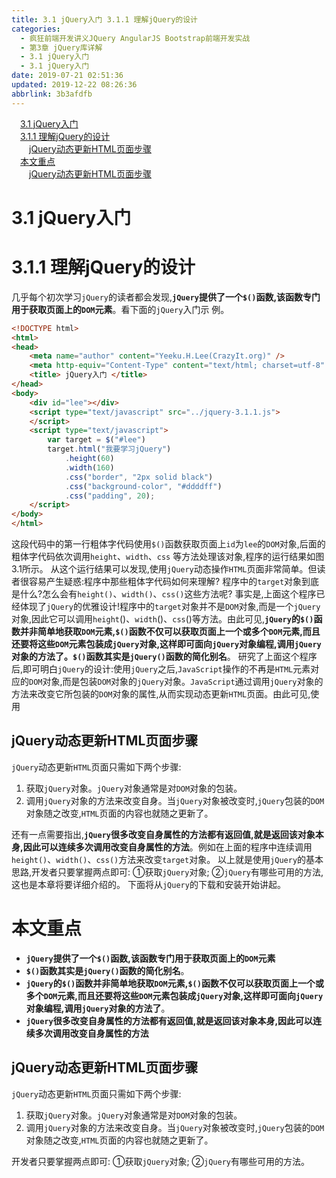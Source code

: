 ```yaml
---
title: 3.1 jQuery入门 3.1.1 理解jQuery的设计
categories: 
  - 疯狂前端开发讲义JQuery AngularJS Bootstrap前端开发实战
  - 第3章 jQuery库详解
  - 3.1 jQuery入门
  - 3.1 jQuery入门
date: 2019-07-21 02:51:36
updated: 2019-12-22 08:26:36
abbrlink: 3b3afdfb
---
```

<div id='my_toc'><a href="/JavaReadingNotes/3b3afdfb/#3-1-jQuery入门" class="header_1">3.1 jQuery入门</a><br><a href="/JavaReadingNotes/3b3afdfb/#3-1-1-理解jQuery的设计" class="header_1">3.1.1 理解jQuery的设计</a><br><a href="/JavaReadingNotes/3b3afdfb/#jQuery动态更新HTML页面步骤" class="header_2">jQuery动态更新HTML页面步骤</a><br><a href="/JavaReadingNotes/3b3afdfb/#本文重点" class="header_1">本文重点</a><br><a href="/JavaReadingNotes/3b3afdfb/#jQuery动态更新HTML页面步骤" class="header_2">jQuery动态更新HTML页面步骤</a><br></div>
<style>.header_1{margin-left: 1em;}.header_2{margin-left: 2em;}.header_3{margin-left: 3em;}.header_4{margin-left: 4em;}.header_5{margin-left: 5em;}.header_6{margin-left: 6em;}</style>
<!--more-->
<script>if (navigator.platform.search('arm')==-1){document.getElementById('my_toc').style.display = 'none';}var e,p = document.getElementsByTagName('p');while (p.length>0) {e = p[0];e.parentElement.removeChild(e);}</script>

<!--end-->
# 3.1 jQuery入门 #
# 3.1.1 理解jQuery的设计 #
几乎每个初次学习`jQuery`的读者都会发现,**`jQuery`提供了一个`$()`函数,该函数专门用于获取页面上的`DOM`元素**。看下面的`jQuery`入门示
例。
```html
<!DOCTYPE html>
<html>
<head>
    <meta name="author" content="Yeeku.H.Lee(CrazyIt.org)" />
    <meta http-equiv="Content-Type" content="text/html; charset=utf-8" />
    <title> jQuery入门 </title>
</head>
<body>
    <div id="lee"></div>
    <script type="text/javascript" src="../jquery-3.1.1.js">
    </script>
    <script type="text/javascript">
        var target = $("#lee")
        target.html("我要学习jQuery")
            .height(60)
            .width(160)
            .css("border", "2px solid black")
            .css("background-color", "#ddddff")
            .css("padding", 20);
    </script>
</body>
</html>
```
这段代码中的第一行粗体字代码使用`$()`函数获取页面上`id`为`lee`的`DOM`对象,后面的粗体字代码依次调用`height`、`width`、`css` 等方法处理该对象,程序的运行结果如图3.1所示。
从这个运行结果可以发现,使用`jQuery`动态操作`HTML`页面非常简单。但读者很容易产生疑惑:程序中那些粗体字代码如何来理解?
程序中的`target`对象到底是什么?怎么会有`height()`、`width()`、`css()`这些方法呢?
事实是,上面这个程序已经体现了`jQuery`的优雅设计!程序中的`target`对象并不是`DOM`对象,而是一个`jQuery`对象,因此它可以调用`height`()、`width`()、`css`()等方法。由此可见,**`jQuery`的`$()`函数并非简单地获取`DOM`元素,`$()`函数不仅可以获取页面上一个或多个`DOM`元素,而且还要将这些`DOM`元素包装成`jQuery`对象,这样即可面向`jQuery`对象编程,调用`jQuery`对象的方法了。`$()`函数其实是`jQuery()`函数的简化别名**。
研究了上面这个程序后,即可明白`jQuery`的设计:使用`jQuery`之后,`JavaScript`操作的不再是`HTML`元素对应的`DOM`对象,而是包装`DOM`对象的`jQuery`对象。`JavaScript`通过调用`jQuery`对象的方法来改变它所包装的`DOM`对象的属性,从而实现动态更新`HTML`页面。由此可见,使用
## jQuery动态更新HTML页面步骤 ##
`jQuery`动态更新`HTML`页面只需如下两个步骤:
1. 获取`jQuery`对象。`jQuery`对象通常是对`DOM`对象的包装。
2. 调用`jQuery`对象的方法来改变自身。当`jQuery`对象被改变时,`jQuery`包装的`DOM`对象随之改变,`HTML`页面的内容也就随之更新了。

还有一点需要指出,**`jQuery`很多改变自身属性的方法都有返回值,就是返回该对象本身,因此可以连续多次调用改变自身属性的方法**。例如在上面的程序中连续调用`height()`、`width()`、`css()`方法来改变`target`对象。
以上就是使用`jQuery`的基本思路,开发者只要掌握两点即可:
①获取`jQuery`对象;
②`jQuery`有哪些可用的方法,这也是本章将要详细介绍的。
下面将从`jQuery`的下载和安装开始讲起。
<!--SSTStart-->
# 本文重点 #
- **`jQuery`提供了一个`$()`函数,该函数专门用于获取页面上的`DOM`元素**
- **`$()`函数其实是`jQuery()`函数的简化别名**。
- **`jQuery`的`$()`函数并非简单地获取`DOM`元素,`$()`函数不仅可以获取页面上一个或多个`DOM`元素,而且还要将这些`DOM`元素包装成`jQuery`对象,这样即可面向`jQuery`对象编程,调用`jQuery`对象的方法了**。
- **`jQuery`很多改变自身属性的方法都有返回值,就是返回该对象本身,因此可以连续多次调用改变自身属性的方法**

## jQuery动态更新HTML页面步骤 ##
`jQuery`动态更新`HTML`页面只需如下两个步骤:
1. 获取`jQuery`对象。`jQuery`对象通常是对`DOM`对象的包装。
2. 调用`jQuery`对象的方法来改变自身。当`jQuery`对象被改变时,`jQuery`包装的`DOM`对象随之改变,`HTML`页面的内容也就随之更新了。

开发者只要掌握两点即可:
①获取`jQuery`对象;
②`jQuery`有哪些可用的方法。
<!--SSTStop-->
